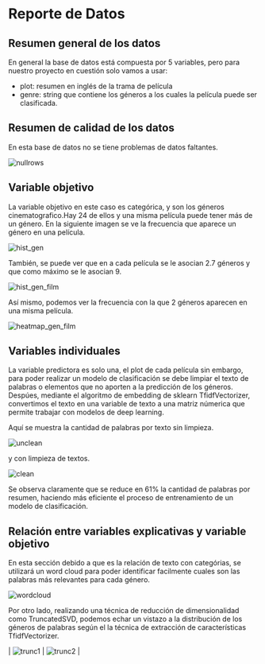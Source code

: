 # Reporte de Datos

## Resumen general de los datos

En general la base de datos está compuesta por 5 variables, pero para nuestro proyecto en cuestión solo vamos a usar:
 - plot: resumen en inglés de la trama de película
 - genre: string que contiene los géneros a los cuales la película puede ser clasificada.

## Resumen de calidad de los datos

En esta base de datos no se tiene problemas de datos faltantes.

![nullrows](images/nullrows.png)

## Variable objetivo

La variable objetivo en este caso es categórica, y son los géneros cinematografico.Hay 24 de ellos y una misma película puede tener más de un género. En la siguiente imagen se ve la frecuencia que aparece un género en una película.

![hist_gen](images/hist_gen.png) 

También, se puede ver que en a cada película se le asocian 2.7 géneros y que como máximo se le asocian 9.

![hist_gen_film](images/hist_gen_film.png) 

Así mismo, podemos ver la frecuencia con la que 2 géneros aparecen en una misma película.


![heatmap_gen_film](images/heatmap_gen_film.png) 

## Variables individuales

La variable predictora es solo una, el plot de cada película sin embargo, para poder realizar un modelo de clasificación se debe limpiar el texto de palabras o elementos que no aporten a la predicción de los géneros. Despúes, mediante el algoritmo de embedding de sklearn TfidfVectorizer, convertimos el texto en una variable de texto a una matriz númerica que permite trabajar con modelos de deep learning.

Aquí se muestra la cantidad de palabras por texto sin limpieza.

![unclean](images/unclean.png) 

y con limpieza de textos.

![clean](images/clean.png) 

Se observa claramente que se reduce en 61% la cantidad de palabras por resumen, haciendo más eficiente el proceso de entrenamiento de un modelo de clasificación.

## Relación entre variables explicativas y variable objetivo

En esta sección debido a que es la relación de texto con categórias, se utilizará un word cloud para poder identificar facilmente cuales son las palabras más relevantes para cada género.

![wordcloud](images/wordcloud.png) 

Por otro lado, realizando una técnica de reducción de dimensionalidad como TruncatedSVD, podemos echar un vistazo a la distribución de los géneros de  palabras según el la técnica de extracción de características TfidfVectorizer.

| ![trunc1](images/trunc1.png)  | ![trunc2](images/trunc2.png) | 

